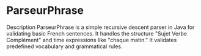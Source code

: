 # ParseurPhrase

Description
ParseurPhrase is a simple recursive descent parser in Java for validating basic French sentences. It handles the structure "Sujet Verbe Complément" and time expressions like "chaque matin." It validates predefined vocabulary and grammatical rules.
